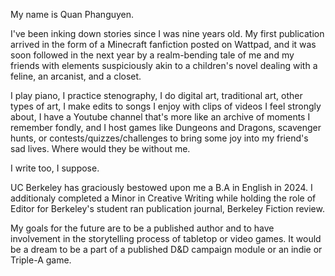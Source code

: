 My name is Quan Phanguyen. 

I've been inking down stories since I was nine years old. My first publication arrived in the form of a Minecraft fanfiction posted on Wattpad, and it was soon followed in the next year by a realm-bending tale of me and my friends with elements suspiciously akin to a children's novel dealing with a feline, an arcanist, and a closet. 

I play piano, I practice stenography, I do digital art, traditional art, other types of art, I make edits to songs I enjoy with clips of videos I feel strongly about, I have a Youtube channel that's more like an archive of moments I remember fondly, and I host games like Dungeons and Dragons, scavenger hunts, or contests/quizzes/challenges to bring some joy into my friend's sad lives. Where would they be without me.

I write too, I suppose.

UC Berkeley has graciously bestowed upon me a B.A in English in 2024. I additionaly completed a Minor in Creative Writing while holding the role of Editor for Berkeley's student ran publication journal, Berkeley Fiction review. 

My goals for the future are to be a published author and to have involvement in the storytelling process of tabletop or video games. It would be a dream to be a part of a published D&D campaign module or an indie or Triple-A game.

<!-- Hey, I am Erwin Lejeune (a.k.a. _@rangonomics_, _@wardn_). I am a Robotics Engineer by degree, but I consider myself a Software Engineer at the core and have not limited myself to Robotics and its transversal fields. I have deployed web apps for blockchain analytics, trading (don't use it) bots, investment analytics apps, web3 and many more projects.

In the past, I have led the development of Serena's Autonomous Navigation (ROS2, C++) stack at [Coalescent Mobile Robotics](https://cm-robotics.com/), worked at [Hiventive](https://www.hiventive.com/en/) both as a Back-End Software Engineer (Go, PostgreSQL) and as a Embedded Software Engineer (C++, C).

I have also been part of the Real Time Systems research team at [LS2N](https://ls2n.fr) for AI Planning, in which I have developed [pymapf](https://github.com/APLA-Toolbox/pymapf) (Multi-Agents Pathfinding Toolbox) and [pyddl](https://github.com/APLA-Toolbox/pythonpddl) (PDDL Parser/Planner).

I have interned at [Ingeniarius](https://ingeniarius.pt/), where I have worked on [STOP](http://stop.ingeniarius.pt/), [SAFE](http://safeforest.ingeniarius.pt/) and [SEMFIRE](http://semfire.ingeniarius.pt/).

I completed my BSc. in Electronics from [Nantes Université](https://english.univ-nantes.fr/), followed by a Master's in Embedded Systems at [Bordeaux Ynov Campus](https://www.ynov.com/campus/bordeaux). I then transfered for a Control and Robotics Master's at [Ecole Centrale Nantes](https://www.ec-nantes.fr/english-version), a top 5 graduate school in the country.

I now started the process of learning Blockchain Technology as well as their web integrations with web3.

##### Projects

- [Trackdrop][1] · A Footprint Tracker on Ethereum's Rollups · 2023
- [Python-Nexo][2] · A Python Wrapper for Nexo Pro's API · 2022

[1]: https://trackdrop.xyz/
[2]: https://github.com/guilyx/python-nexo -->
